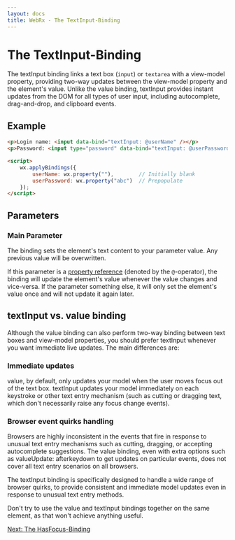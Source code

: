 ```yaml
---
layout: docs
title: WebRx - The TextInput-Binding
---
```

# The TextInput-Binding

The textInput binding links a text box (<code>input</code>) or <code>textarea</code> with a view-model property, providing two-way updates between 
the view-model property and the element's value. Unlike the value binding, textInput provides instant updates from the DOM 
for all types of user input, including autocomplete, drag-and-drop, and clipboard events.

## Example

```html
<p>Login name: <input data-bind="textInput: @userName" /></p>
<p>Password: <input type="password" data-bind="textInput: @userPassword" /></p>
```
 
```html
<script>
    wx.applyBindings({
        userName: wx.property(""),        // Initially blank
        userPassword: wx.property("abc")  // Prepopulate
    });
</script>
```

## Parameters

### Main Parameter

The binding sets the element's text content to your parameter value. Any previous value will be overwritten.

If this parameter is a [property reference](/docs/observable-properties.html#topic-propref) (denoted by the <code>@</code>-operator),
the binding will update the element's value whenever the value changes and vice-versa.
If the parameter something else, it will only set the element's value once and will not update it again later.


## textInput vs. value binding

Although the value binding can also perform two-way binding between text boxes and view-model properties, 
you should prefer textInput whenever you want immediate live updates. The main differences are:

### Immediate updates

value, by default, only updates your model when the user moves focus out of the text box. 
textInput updates your model immediately on each keystroke or other text entry mechanism 
(such as cutting or dragging text, which don't necessarily raise any focus change events).

### Browser event quirks handling

Browsers are highly inconsistent in the events that fire in response to unusual text entry mechanisms 
such as cutting, dragging, or accepting autocomplete suggestions. The value binding, even with extra 
options such as valueUpdate: afterkeydown to get updates on particular events, does not cover 
all text entry scenarios on all browsers.

The textInput binding is specifically designed to handle a wide range of browser quirks, 
to provide consistent and immediate model updates even in response to unusual text entry methods.

Don't try to use the value and textInput bindings together on the same element, 
as that won't achieve anything useful.

<a class="next-topic" href="/docs/hasfocus-binding.html">Next: The HasFocus-Binding</a>
